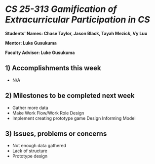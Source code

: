 # *CS 25-313 Gamification of Extracurricular Participation in CS*

**Students' Names: Chase Taylor, Jason Black, Tayah Mezick, Vy Luu**

**Mentor: Luke Gusukuma**

**Faculty Advisor: Luke Gusukuma**

## 1) Accomplishments this week ##
   - N/A

## 2) Milestones to be completed next week ##
   - Gather more data 
   - Make Work Flow/Work Role Design
   - Implement creating prototype game Design Informing Model

## 3) Issues, problems or concerns ##
   - Not enough data gathered 
   - Lack of structure 
   - Prototype design 
